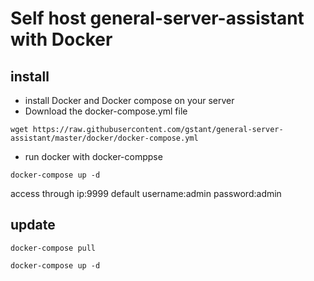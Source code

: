 # Self host general-server-assistant with Docker

## install
- install Docker and Docker compose on your server
- Download the docker-compose.yml file

`
wget https://raw.githubusercontent.com/gstant/general-server-assistant/master/docker/docker-compose.yml
`
- run docker with docker-comppse

`
docker-compose up -d
`

access through ip:9999 default username:admin password:admin

## update
`docker-compose pull`

`docker-compose up -d`
